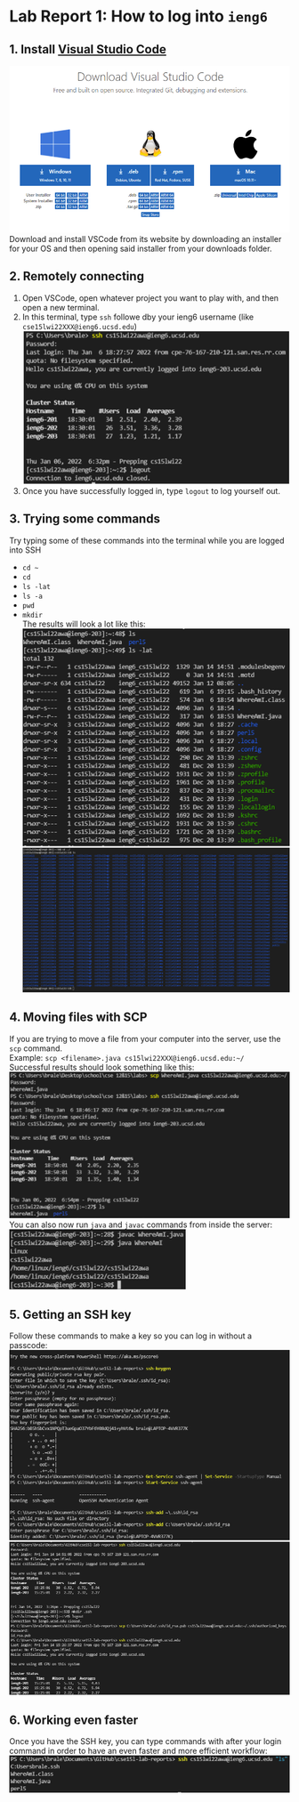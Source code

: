 # Lab Report 1: How to log into `ieng6`
## 1. Install [Visual Studio Code](https://code.visualstudio.com/Download)
![](install1.PNG)
Download and install VSCode from its website by downloading an installer for your OS and then opening said installer from your downloads folder.

## 2. Remotely connecting
1. Open VSCode, open whatever project you want to play with, and then open a new terminal.
2. In this terminal, type `ssh` followe dby your ieng6 username (like `cse15lwi22XXX@ieng6.ucsd.edu`)<br>
![](SSH1.PNG)<br>
3. Once you have successfully logged in, type `logout` to log yourself out.

## 3. Trying some commands
Try typing some of these commands into the terminal while you are logged into SSH
* `cd ~`
* `cd`
* `ls -lat`
* `ls -a`
* `pwd`
* `mkdir`<br/>
The results will look a lot like this:
![](s3_1.png)
![](s3_2.png)

## 4. Moving files with SCP
If you are trying to move a file from your computer into the server, use the `scp` command.<br/>
Example: `scp <filename>.java cs15lwi22XXX@ieng6.ucsd.edu:~/`<br/>
Successful results should look something like this:<br>
![](s4_1.png)<br/>
You can also now run `java` and `javac` commands from inside the server:<br>
![](s4_2.png)

## 5. Getting an SSH key
Follow these commands to make a key so you can log in without a passcode:<br>
![](s5_1.png)
![](s5_2.png)

## 6. Working even faster
Once you have the SSH key, you can type commands with after your login command in order to have an even faster and more efficient workflow:<br>
![](s6.png)